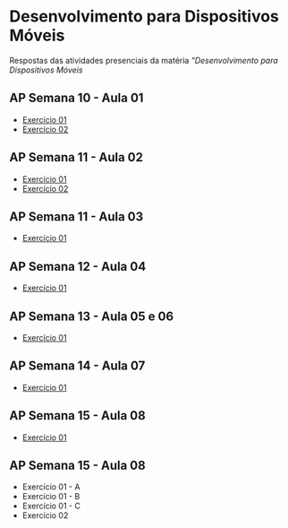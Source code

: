 # Desenvolvimento para Dispositivos Móveis
Respostas das atividades presenciais da matéria *"Desenvolvimento para Dispositivos Móveis* 

 ## AP Semana 10 - Aula 01
* [Exercício 01](https://github.com/felipemadu13/IMD-UFRN/blob/1a2a594d061580f10da9b55df7748be41180a144/Desenvolvimento%20para%20Dispositivos%20M%C3%B3veis/Semana%2010/MOBILE_A01_Q01/src/App.jsx)
* [Exercício 02](https://github.com/felipemadu13/IMD-UFRN/blob/1a2a594d061580f10da9b55df7748be41180a144/Desenvolvimento%20para%20Dispositivos%20M%C3%B3veis/Semana%2010/MOBILE_A01_Q02/src/App.jsx)

 ## AP Semana 11 - Aula 02
 * [Exercício 01](https://github.com/felipemadu13/IMD-UFRN/blob/42617e3743a1b07a577c3c4612386b1d64a61a7d/Desenvolvimento%20para%20Dispositivos%20M%C3%B3veis/Semana%2011/MOBILE_A02_Q01/src/Contador.jsx)
 * [Exercício 02](https://github.com/felipemadu13/IMD-UFRN/blob/42617e3743a1b07a577c3c4612386b1d64a61a7d/Desenvolvimento%20para%20Dispositivos%20M%C3%B3veis/Semana%2011/MOBILE_A02_Q02/src/Fibonacci.jsx)
 
 ## AP Semana 11 - Aula 03
 * [Exercício 01](https://github.com/felipemadu13/IMD-UFRN/blob/42617e3743a1b07a577c3c4612386b1d64a61a7d/Desenvolvimento%20para%20Dispositivos%20M%C3%B3veis/Semana%2011/MOBILE_A03_Q01/src/ToDo.jsx)

 ## AP Semana 12 - Aula 04
 * [Exercício 01](https://github.com/felipemadu13/IMD-UFRN/blob/213147ed7fecfdfa5c23e7af4ddf88dbaa67b8bd/Desenvolvimento%20para%20Dispositivos%20M%C3%B3veis/Semana%2012/MOBILE_A04_Q01/src/ToDo.jsx)

## AP Semana 13 - Aula 05 e 06
* [Exercício 01](https://github.com/felipemadu13/IMD-UFRN/blob/8ab266cd92f067df3f3b30cbec257625ee5c47d3/Desenvolvimento%20para%20Dispositivos%20M%C3%B3veis/Semana%2013/MOBILE_A06_Q01/App.js)

## AP Semana 14 - Aula 07
* [Exercício 01](https://github.com/felipemadu13/IMD-UFRN/blob/c4ea0124464885056002004d3630d3af63ae355e/Desenvolvimento%20para%20Dispositivos%20M%C3%B3veis/Semana%2014/MOBILE_A07_Q01/App.js)

## AP Semana 15 - Aula 08
* [Exercício 01](https://github.com/felipemadu13/IMD-UFRN/blob/fdc920e148588e4d32c469306b09bb01bea9e377/Desenvolvimento%20para%20Dispositivos%20M%C3%B3veis/Semana%2015/MOBILE_A08_Q01/App.js)

## AP Semana 15 - Aula 08
* Exercício 01 - A
* Exercício 01 - B
* Exercício 01 - C
* Exercício 02
  

